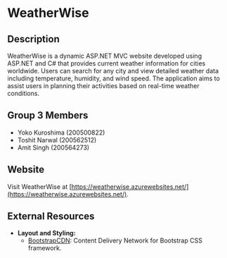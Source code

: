 # WeatherWise

## Description
WeatherWise is a dynamic ASP.NET MVC website developed using ASP.NET and C# that provides current weather information for cities worldwide. Users can search for any city and view detailed weather data including temperature, humidity, and wind speed. The application aims to assist users in planning their activities based on real-time weather conditions.

## Group 3 Members
- Yoko Kuroshima (200500822) 
- Toshit Narwal (200562512)
- Amit Singh (200564273)

## Website
Visit WeatherWise at [https://weatherwise.azurewebsites.net/](https://weatherwise.azurewebsites.net/).

## External Resources
- **Layout and Styling:**
  - [BootstrapCDN](https://www.bootstrapcdn.com/): Content Delivery Network for Bootstrap CSS framework.
